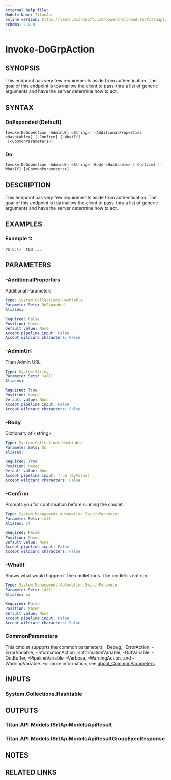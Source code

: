 ```yaml
---
external help file:
Module Name: TitanApi
online version: https://learn.microsoft.com/powershell/module/titanapi/invoke-dogrpaction
schema: 2.0.0
---
```


# Invoke-DoGrpAction

## SYNOPSIS
This endpoint has very few requirements aside from authentication.
The goal of this endpoint is to\r\nallow the client to pass-thru a list of generic arguments and have the server determine how to act.

## SYNTAX

### DoExpanded (Default)
```
Invoke-DoGrpAction -AdminUrl <String> [-AdditionalProperties <Hashtable>] [-Confirm] [-WhatIf]
 [<CommonParameters>]
```

### Do
```
Invoke-DoGrpAction -AdminUrl <String> -Body <Hashtable> [-Confirm] [-WhatIf] [<CommonParameters>]
```

## DESCRIPTION
This endpoint has very few requirements aside from authentication.
The goal of this endpoint is to\r\nallow the client to pass-thru a list of generic arguments and have the server determine how to act.

## EXAMPLES

### Example 1:
```powershell
PS C:\>  tbd ...


```



## PARAMETERS

### -AdditionalProperties
Additional Parameters

```yaml
Type: System.Collections.Hashtable
Parameter Sets: DoExpanded
Aliases:

Required: False
Position: Named
Default value: None
Accept pipeline input: False
Accept wildcard characters: False
```

### -AdminUrl
Titan Admin URL

```yaml
Type: System.String
Parameter Sets: (All)
Aliases:

Required: True
Position: Named
Default value: None
Accept pipeline input: False
Accept wildcard characters: False
```

### -Body
Dictionary of \<string\>

```yaml
Type: System.Collections.Hashtable
Parameter Sets: Do
Aliases:

Required: True
Position: Named
Default value: None
Accept pipeline input: True (ByValue)
Accept wildcard characters: False
```

### -Confirm
Prompts you for confirmation before running the cmdlet.

```yaml
Type: System.Management.Automation.SwitchParameter
Parameter Sets: (All)
Aliases: cf

Required: False
Position: Named
Default value: None
Accept pipeline input: False
Accept wildcard characters: False
```

### -WhatIf
Shows what would happen if the cmdlet runs.
The cmdlet is not run.

```yaml
Type: System.Management.Automation.SwitchParameter
Parameter Sets: (All)
Aliases: wi

Required: False
Position: Named
Default value: None
Accept pipeline input: False
Accept wildcard characters: False
```

### CommonParameters
This cmdlet supports the common parameters: -Debug, -ErrorAction, -ErrorVariable, -InformationAction, -InformationVariable, -OutVariable, -OutBuffer, -PipelineVariable, -Verbose, -WarningAction, and -WarningVariable. For more information, see [about_CommonParameters](http://go.microsoft.com/fwlink/?LinkID=113216).

## INPUTS

### System.Collections.Hashtable

## OUTPUTS

### Titan.API.Models.ISrtApiModelsApiResult

### Titan.API.Models.ISrtApiModelsApiResultGroupExecResponse

## NOTES

## RELATED LINKS

